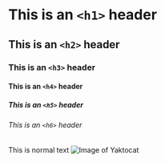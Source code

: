 # This is an `<h1>` header
## This is an `<h2>` header
### This is an `<h3>` header
#### This is an `<h4>` header
##### This is an `<h5>` header
###### This is an `<h6>` header
This is normal text
![Image of Yaktocat](https://octodex.github.com/images/yaktocat.png)
